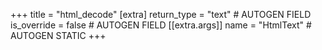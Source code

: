 +++
title = "html_decode"
[extra]
return_type = "text" # AUTOGEN FIELD
is_override = false # AUTOGEN FIELD
[[extra.args]]
name = "HtmlText" # AUTOGEN STATIC
+++